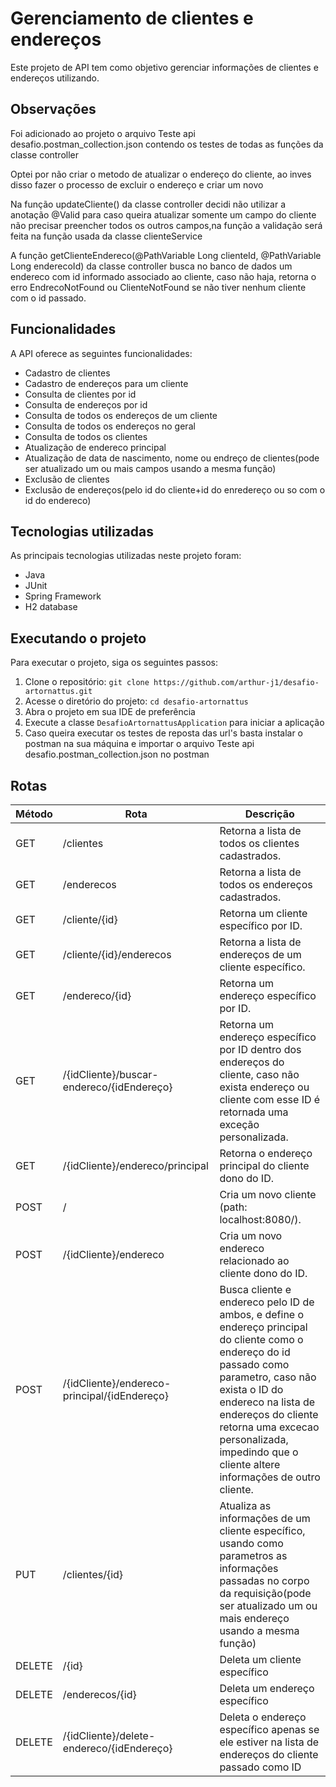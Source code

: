 <body>
  <h1>Gerenciamento de clientes e endereços</h1>

  <p>Este projeto de API tem como objetivo gerenciar informações de clientes e endereços utilizando.</p>

<h2>Observações</h2>
 <p>Foi adicionado ao projeto o arquivo Teste api desafio.postman_collection.json contendo os testes de todas as funções da classe controller</p>
 	<p>Optei por não criar o metodo de atualizar o endereço do cliente, ao inves disso fazer o processo de excluir o endereço e criar um novo</p>
 	<p>Na função updateCliente() da classe controller decidi não utilizar a anotação @Valid para caso queira atualizar somente um campo do cliente não precisar preencher todos os outros campos,na função  a validação será feita na função usada da classe clienteService</p>
	<p>A função getClienteEndereco(@PathVariable Long clienteId, @PathVariable Long enderecoId) da classe controller busca no banco de dados um endereco com id informado associado ao cliente, caso não haja, retorna o erro EndrecoNotFound ou ClienteNotFound se não tiver nenhum cliente com o id passado.
 </p>

  <h2>Funcionalidades</h2>

  <p>A API oferece as seguintes funcionalidades:</p>
	<ul>
    <li>Cadastro de clientes</li>
    <li>Cadastro de endereços para um cliente</li>
    <li>Consulta de clientes por id</li>
    <li>Consulta de endereços por id</li>
    <li>Consulta de todos os endereços de um cliente</li>
    <li>Consulta de todos os endereços no geral</li>
    <li>Consulta de todos os clientes</li>
    <li>Atualização de endereco principal</li>
		<li>Atualização de data de nascimento, nome ou endreço de clientes(pode ser atualizado um ou mais campos usando a mesma função)</li>
		<li>Exclusão de clientes</li>
		<li>Exclusão de endereços(pelo id do cliente+id do enredereço ou so com o id do endereco)</li>
  </ul>
	
<h2>Tecnologias utilizadas</h2>

  <p>As principais tecnologias utilizadas neste projeto foram:</p>

  <ul>
    <li>Java</li>
	<li>JUnit</li>
    <li>Spring Framework</li>
    <li>H2 database</li>
  </ul>
  
<h2>Executando o projeto</h2>

  <p>Para executar o projeto, siga os seguintes passos:</p>

  <ol>
    <li>Clone o repositório: <code>git clone https://github.com/arthur-j1/desafio-artornattus.git</code></li>
    <li>Acesse o diretório do projeto: <code>cd desafio-artornattus</code></li>
    <li>Abra o projeto em sua IDE de preferência</li>
    <li>Execute a classe <code>DesafioArtornattusApplication</code> para iniciar a aplicação</li>
		<li>Caso queira executar os testes de reposta das url's basta instalar o postman na sua máquina e importar 
			o arquivo Teste api desafio.postman_collection.json no postman</li>
  </ol>

  <h2>Rotas</h2>
	<table>
		<thead>
			<tr>
				<th>Método</th>
				<th>Rota</th>
				<th>Descrição</th>
			</tr>
		</thead>
		<tbody>
			<tr>
				<td>GET</td>
				<td>/clientes</td>
				<td>Retorna a lista de todos os clientes cadastrados.</td>
			</tr>
			<tr>
				<td>GET</td>
				<td>/enderecos</td>
				<td>Retorna a lista de todos os endereços cadastrados.</td>
			</tr>
			<tr>
				<td>GET</td>
				<td>/cliente/{id}</td>
				<td>Retorna um cliente específico por ID.</td>
			</tr>
			<tr>
				<td>GET</td>
				<td>/cliente/{id}/enderecos</td>
				<td>Retorna a lista de endereços de um cliente específico.</td>
			</tr>
			<tr>
				<td>GET</td>
				<td>/endereco/{id}</td>
				<td>Retorna um endereço específico por ID.</td>
			</tr>
			<tr>
				<td>GET</td>
				<td>/{idCliente}/buscar-endereco/{idEndereço}</td>
				<td>Retorna um endereço específico por ID dentro dos endereços do cliente, caso não exista endereço ou cliente com esse ID é retornada uma exceção personalizada.</td>
			</tr>
			<tr>
				<td>GET</td>
				<td>/{idCliente}/endereco/principal</td>
				<td>Retorna o endereço principal do cliente dono do ID.</td>
			</tr>
			<tr>
				<td>POST</td>
				<td>/</td>
				<td>Cria um novo cliente (path: localhost:8080/).</td>
			</tr>
			<tr>
				<td>POST</td>
				<td>/{idCliente}/endereco</td>
				<td>Cria um novo endereco relacionado ao cliente dono do ID.</td>
			</tr>
			<tr>
				<td>POST</td>
				<td>/{idCliente}/endereco-principal/{idEndereço}</td>
				<td>Busca cliente e endereco pelo ID de ambos, e define o endereço principal do cliente como o endereço do id passado como parametro, caso não exista o ID do endereco na lista de endereços do cliente retorna uma excecao personalizada, impedindo que o cliente altere informações de outro cliente.</td>
			</tr>
			<tr>
				<td>PUT</td>
				<td>/clientes/{id}</td>
				<td>Atualiza as informações de um cliente específico, usando como parametros as informações passadas no corpo da requisição(pode ser atualizado um ou mais endereço usando a mesma função)</td>
    </tr>
			<td>DELETE</td>
				<td>/{id}</td>
				<td>Deleta um cliente específico</td>
    </tr>
	</tr>
			<td>DELETE</td>
				<td>/enderecos/{id}</td>
				<td>Deleta um endereço específico</td>
    </tr>
		</tr>
			<td>DELETE</td>
				<td>/{idCliente}/delete-endereco/{idEndereço}</td>
				<td>Deleta o endereço específico apenas se ele estiver na lista de endereços do cliente passado como ID</td>
    </tr>
